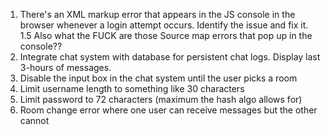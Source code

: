 1. There's an XML markup error that appears in the JS console in the browser whenever a login attempt occurs. Identify the issue and fix it.
	1.5 Also what the FUCK are those Source map errors that pop up in the console??
2. Integrate chat system with database for persistent chat logs. Display last 3-hours of messages.
3. Disable the input box in the chat system until the user picks a room
4. Limit username length to something like 30 characters
5. Limit password to 72 characters (maximum the hash algo allows for)
6. Room change error where one user can receive messages but the other cannot